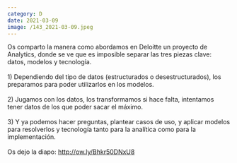 ```yaml
--- 
category: D 
date: 2021-03-09 
image: /143_2021-03-09.jpeg 
--- 
```


Os comparto la manera como abordamos en Deloitte un proyecto de Analytics, donde se ve que es imposible separar las tres piezas clave: datos, modelos y tecnología.<br><br>1) Dependiendo del tipo de datos (estructurados o desestructurados), los preparamos para poder utilizarlos en los modelos. <br><br>2) Jugamos con los datos, los transformamos si hace falta, intentamos tener datos de los que poder sacar el máximo.<br><br>3) Y ya podemos hacer preguntas, plantear casos de uso, y aplicar modelos para resolverlos y tecnología tanto para la analítica como para la implementación. <br><br>Os dejo la diapo: http://ow.ly/Bhkr50DNxU8